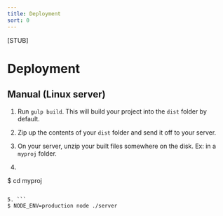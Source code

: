 ```yaml
---
title: Deployment
sort: 0
---
```


[STUB]

# Deployment

## Manual (Linux server)

1. Run `gulp build`. This will build your project into the `dist` folder by default.

2. Zip up the contents of your `dist` folder and send it off to your server.

3. On your server, unzip your built files somewhere on the disk. Ex: in a `myproj` folder.

4. ```bash
$ cd myproj
```

5. ```
$ NODE_ENV=production node ./server
```
